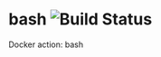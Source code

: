 # bash ![Build Status](https://github.com/docker-actions/bash/actions/workflows/docker.yml/badge.svg)
Docker action: bash
